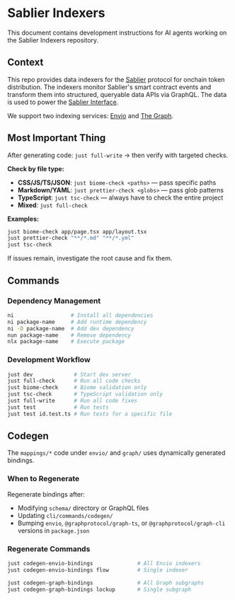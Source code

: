 # Sablier Indexers

This document contains development instructions for AI agents working on the Sablier Indexers repository.

## Context

This repo provides data indexers for the [Sablier](https://sablier.com) protocol for onchain token distribution. The
indexers monitor Sablier's smart contract events and transform them into structured, queryable data APIs via GraphQL.
The data is used to power the [Sablier Interface](https://app.sablier.com).

We support two indexing services: [Envio](https://envio.dev) and [The Graph](https://thegraph.com).

## Most Important Thing

After generating code: `just full-write` → then verify with targeted checks.

**Check by file type:**

- **CSS/JS/TS/JSON**: `just biome-check <paths>` — pass specific paths
- **Markdown/YAML**: `just prettier-check <globs>` — pass glob patterns
- **TypeScript**: `just tsc-check` — always have to check the entire project
- **Mixed**: `just full-check`

**Examples:**

```bash
just biome-check app/page.tsx app/layout.tsx
just prettier-check "**/*.md" "**/*.yml"
just tsc-check
```

If issues remain, investigate the root cause and fix them.

## Commands

### Dependency Management

```bash
ni                  # Install all dependencies
ni package-name     # Add runtime dependency
ni -D package-name  # Add dev dependency
nun package-name    # Remove dependency
nlx package-name    # Execute package
```

### Development Workflow

```bash
just dev             # Start dev server
just full-check      # Run all code checks
just biome-check     # Biome validation only
just tsc-check       # TypeScript validation only
just full-write      # Run all code fixes
just test            # Run tests
just test id.test.ts # Run tests for a specific file
```

## Codegen

The `mappings/*` code under `envio/` and `graph/` uses dynamically generated bindings.

### When to Regenerate

Regenerate bindings after:

- Modifying `schema/` directory or GraphQL files
- Updating `cli/commands/codegen/`
- Bumping `envio`, `@graphprotocol/graph-ts`, or `@graphprotocol/graph-cli` versions in `package.json`

### Regenerate Commands

```bash
just codegen-envio-bindings              # All Envio indexers
just codegen-envio-bindings flow         # Single indexer

just codegen-graph-bindings              # All Graph subgraphs
just codegen-graph-bindings lockup       # Single subgraph
```
